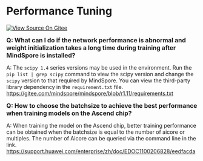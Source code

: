 # Performance Tuning

[![View Source On Gitee](https://mindspore-website.obs.cn-north-4.myhuaweicloud.com/website-images/r1.11/resource/_static/logo_source_en.png)](https://gitee.com/mindspore/docs/blob/r1.11/docs/mindspore/source_en/faq/performance_tuning.md)

<font size=3>**Q: What can I do if the network performance is abnormal and weight initialization takes a long time during training after MindSpore is installed?**</font>

A: The `scipy 1.4` series versions may be used in the environment. Run the `pip list | grep scipy` command to view the scipy version and change the `scipy` version to that required by MindSpore. You can view the third-party library dependency in the `requirement.txt` file.
<https://gitee.com/mindspore/mindspore/blob/r1.11/requirements.txt>

<font size=3>**Q: How to choose the batchsize to achieve the best performance when training models on the Ascend chip?**</font>

A: When training the model on the Ascend chip, better training performance can be obtained when the batchsize is equal to the number of aicore or multiples. The number of Aicore can be queried via the command line in the link.
<https://support.huawei.com/enterprise/zh/doc/EDOC1100206828/eedfacda>
